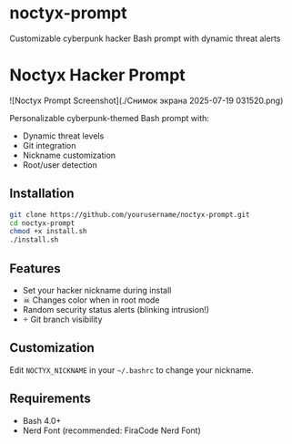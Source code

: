 # noctyx-prompt
Customizable cyberpunk hacker Bash prompt with dynamic threat alerts
# Noctyx Hacker Prompt
![Noctyx Prompt Screenshot](./Снимок экрана 2025-07-19 031520.png)

Personalizable cyberpunk-themed Bash prompt with:
- Dynamic threat levels
- Git integration
- Nickname customization
- Root/user detection

## Installation
```bash
git clone https://github.com/yourusername/noctyx-prompt.git
cd noctyx-prompt
chmod +x install.sh
./install.sh
```

## Features
- Set your hacker nickname during install
- ☠ Changes color when in root mode
- Random security status alerts (blinking intrusion!)
-  Git branch visibility

## Customization
Edit `NOCTYX_NICKNAME` in your `~/.bashrc` to change your nickname.

## Requirements
- Bash 4.0+
- Nerd Font (recommended: FiraCode Nerd Font)
